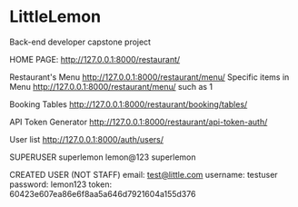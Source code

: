 # LittleLemon

Back-end developer capstone project

HOME PAGE: http://127.0.0.1:8000/restaurant/

Restaurant's Menu
http://127.0.0.1:8000/restaurant/menu/
Specific items in Menu
http://127.0.0.1:8000/restaurant/menu/<int> such as 1

Booking Tables
http://127.0.0.1:8000/restaurant/booking/tables/

API Token Generator
http://127.0.0.1:8000/restaurant/api-token-auth/

User list
http://127.0.0.1:8000/auth/users/

SUPERUSER
superlemon
lemon@123
superlemon

CREATED USER (NOT STAFF)
email: test@little.com
username: testuser
password: lemon123
token: 60423e607ea86e6f8aa5a646d7921604a155d376
